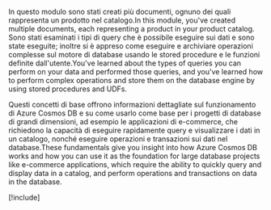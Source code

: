 <span data-ttu-id="4a209-101">In questo modulo sono stati creati più documenti, ognuno dei quali rappresenta un prodotto nel catalogo.</span><span class="sxs-lookup"><span data-stu-id="4a209-101">In this module, you've created multiple documents, each representing a product in your product catalog.</span></span> <span data-ttu-id="4a209-102">Sono stati esaminati i tipi di query che è possibile eseguire sui dati e sono state eseguite; inoltre si è appreso come eseguire e archiviare operazioni complesse sul motore di database usando le stored procedure e le funzioni definite dall'utente.</span><span class="sxs-lookup"><span data-stu-id="4a209-102">You've learned about the types of queries you can perform on your data and performed those queries, and you've learned how to perform complex operations and store them on the database engine by using stored procedures and UDFs.</span></span> 

<span data-ttu-id="4a209-103">Questi concetti di base offrono informazioni dettagliate sul funzionamento di Azure Cosmos DB e su come usarlo come base per i progetti di database di grandi dimensioni, ad esempio le applicazioni di e-commerce, che richiedono la capacità di eseguire rapidamente query e visualizzare i dati in un catalogo, nonché eseguire operazioni e transazioni sui dati nel database.</span><span class="sxs-lookup"><span data-stu-id="4a209-103">These fundamentals give you insight into how Azure Cosmos DB works and how you can use it as the foundation for large database projects like e-commerce applications, which require the ability to quickly query and display data in a catalog, and perform operations and transactions on data in the database.</span></span>

[!include[](../../../includes/azure-sandbox-cleanup.md)]
